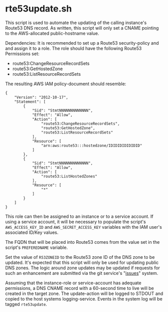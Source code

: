 # rte53update.sh
This script is used to automate the updating of the calling instance's Route53 DNS record. As written, this script will only set a CNAME pointing to the AWS-allocated public-hostname value.

Dependencies:
It is recommended to set up a Route53 security-policy and and assign it to a role. The role should have the following Route53 Permissions set:

- route53:ChangeResourceRecordSets
- route53:GetHostedZone
- route53:ListResourceRecordSets

The resulting AWS IAM policy-document should resemble:

~~~
{
    "Version": "2012-10-17",
    "Statement": [
        {
            "Sid": "StmtNNNNNNNNNNNNN",
            "Effect": "Allow",
            "Action": [
                "route53:ChangeResourceRecordSets",
                "route53:GetHostedZone",
                "route53:ListResourceRecordSets"
            ],
            "Resource": [
                "arn:aws:route53:::hostedzone/IDIDIDIDIDIDID"
            ]
        },
        {
            "Sid": "StmtNNNNNNNNNNNNN",
            "Effect": "Allow",
            "Action": [
                "route53:ListHostedZones"
            ],
            "Resource": [
                "*"
            ]
        }
    ]
}
~~~

This role can then be assigned to an instance or to a service account. If using a service account, it will be necessary to populate the script's `AWS_ACCESS_KEY_ID` and `AWS_SECRET_ACCESS_KEY` variables with the IAM user's associated ID/Key values.

The FQDN that will be placed into Route53 comes from the value set in the script's `PREFEREDNAME` variable.

Set the value of `R53ZONEID` to the Route53 zone ID of the DNS zone to be updated. It's expected that this script will only be used for updating public DNS zones. The logic around zone updates may be updated if requests for such an enhancement are submitted via the git service's "[issues](https://github.com/ferricoxide/Misc/issues/new)" system.

Assuming that the instance-role or service-account has adequate permissions, a DNS CNAME record with a 60-second time to live will be created in the target zone. The update-action will be logged to STDOUT and copied to the host systems logging-service. Events in the system log will be tagged `rte53update`.
